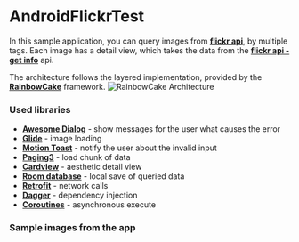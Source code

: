 # AndroidFlickrTest

In this sample application, you can query images from [**flickr api**](https://www.flickr.com/services/api/flickr.photos.search.html), by multiple tags.
Each image has a detail view, which takes the data from the [**flickr api - get info**](https://www.flickr.com/services/api/flickr.photos.getInfo.html) api.

The architecture follows the layered implementation, provided by the [**RainbowCake**](https://github.com/rainbowcake/rainbowcake) framework.
<img src="https://d33wubrfki0l68.cloudfront.net/5c87ced651e328f33727b33bbe9a871e482350a2/63186/images/arch_overview.png" alt="RainbowCake Architecture"/>

### Used libraries
- [**Awesome Dialog**](https://github.com/chnouman/AwesomeDialog) - show messages for the user what causes the error
- [**Glide**](https://github.com/bumptech/glide) - image loading
- [**Motion Toast**](https://github.com/Spikeysanju/MotionToast) - notify the user about the invalid input
- [**Paging3**](https://developer.android.com/topic/libraries/architecture/paging/v3-overview) - load chunk of data
- [**Cardview**](https://developer.android.com/guide/topics/ui/layout/cardview/) - aesthetic detail view
- [**Room database**](https://developer.android.com/training/data-storage/room) - local save of queried data
- [**Retrofit**](https://square.github.io/retrofit/) - network calls
- [**Dagger**](https://dagger.dev/) - dependency injection
- [**Coroutines**](https://github.com/Kotlin/kotlinx.coroutines) - asynchronous execute

### Sample images from the app
